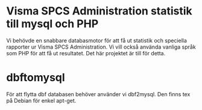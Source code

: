 # Visma SPCS Administration statistik till mysql och PHP

Vi behövde en snabbare databasmotor för att få ut statistik och speciella rapporter ur Visma SPCS Administration. 
Vi vill också använda vanliga språk som PHP för att få ut resultatet. 
Det här projektet är till för detta.

# dbftomysql
För att flytta dbf databasen behöver använder vi dbf2mysql. Den finns tex på Debian för enkel apt-get.

